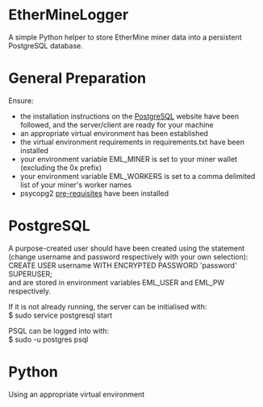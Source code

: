 # EtherMineLogger
A simple Python helper to store EtherMine miner data into a persistent PostgreSQL database.

# General Preparation
Ensure:
<ul>
    <li>the installation instructions on the <a href="https://www.postgresql.org/">PostgreSQL<a> website have been followed, and the server/client are ready for your machine</li>
    <li>an appropriate virtual environment has been established</li>
    <li>the virtual environment requirements in requirements.txt have been installed</li>
    <li>your environment variable EML_MINER is set to your miner wallet (excluding the 0x prefix)</li>
    <li>your environment variable EML_WORKERS is set to a comma delimited list of your miner's worker names</li>
    <li>psycopg2 <a href="https://www.psycopg.org/install/">pre-requisites</a> have been installed</li>
</ul>
      
# PostgreSQL
A purpose-created user should have been created using the statement (change username and password respectively with your own selection):<br>
    CREATE USER username WITH ENCRYPTED PASSWORD 'password' SUPERUSER;<br>
<username> and <password> are stored in environment variables EML_USER and EML_PW respectively.
    
    
If it is not already running, the server can be initialised with:<br>
    $ sudo service postgresql start

PSQL can be logged into with:<br>
    $ sudo -u postgres psql

# Python
Using an appropriate virtual environment